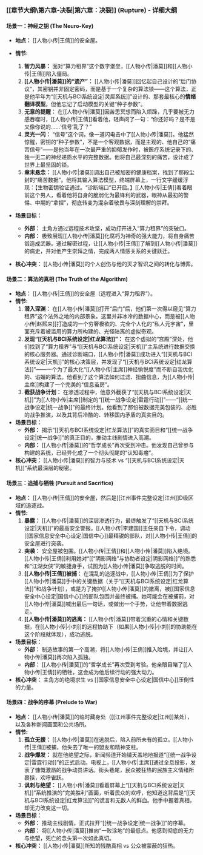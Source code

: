 ### **[[章节大纲\第六章-决裂|第六章：决裂]] (Rupture) - 详细大纲**

#### **场景一：神经之钥 (The Neuro-Key)**

*   **地点：** [[人物小传|王倩]]的安全屋。
*   **情节:**
    1.  **智力风暴：** 面对“算力租界”这个数字堡垒，[[人物小传|潘莫]]和[[人物小传|王倩]]陷入僵局。
    2.  **[[人物小传|潘莫]]的“遗产”：** [[人物小传|潘莫]]回忆起自己设计的“后门协议”，其密钥并非固定密码，而是基于一个复杂的算法锁——这个算法，正是他早年为“[[天机与BCI系统设定|灵犀系统]]”设计的、那套最核心的**情绪翻译模型**。但他忘记了启动模型的关键“种子参数”。
    3.  **无意的提醒：** 在[[人物小传|潘莫]]因苦思冥想而陷入烦躁，几乎要被无力感吞噬时，[[人物小传|王倩]]看着他，轻声问了一句：“你还好吗？是不是又像你说的……‘信号’乱了？”
    4.  **灵光一闪：** “信号”这个词，像一道闪电击中了[[人物小传|潘莫]]。他猛然惊醒，密钥的“种子参数”，不是一个客观数据，而是主观的、他自己的“痛苦信号”——是他当年在一次最严重的抑郁发作时，被医疗系统记录下的、独一无二的神经递质水平的完整数据。他将自己最深刻的痛苦，设计成了世界上最坚固的锁。
    5.  **章末悬念：** [[人物小传|潘莫]]调出自己被加密的健康档案，找到了那段尘封的“痛苦数据”。他将其输入算法模型，终端屏幕上，一行文字缓缓浮现：【生物密钥验证通过。“诊断端口”已开启。】[[人物小传|王倩]]看着眼前这个男人，看着他将自身的脆弱化为最锋利的武器，眼神从最初的警惕、中期的“拿捏”，彻底转变为混杂着敬畏与深刻理解的崇拜。

*   **场景目标：**
    *   **外部：** 主角方通过远程技术攻坚，成功打开进入“算力租界”的突破口。
    *   **内部：** 极致展现[[人物小传|潘莫]]化腐朽为神奇的强大能力，将自身痛苦锻造成武器。通过解密过程，让[[人物小传|王倩]]了解到[[人物小传|潘莫]]的病史，并对他产生崇拜之情，完成两人情感关系的关键跃迁。
*   **核心冲突：** [[人物小传|潘莫]]的个人创伤与他的天才智识之间的转化与博弈。

#### **场景二：算法的真相 (The Truth of the Algorithm)**

*   **地点：** [[人物小传|王倩]]的安全屋（远程进入“算力租界”）。
*   **情节:**
    1.  **潜入深渊：** 在[[人物小传|潘莫]]打开“后门”后，他们第一次得以窥见“算力租界”这个法外之地的内部景象。这里并非冰冷的数据中心，而是被[[人物小传|赵熙来]]打造成的一个穷奢极欲的、完全个人化的“私人元宇宙”，里面充斥着被滥用的算力所构建的、光怪陆离的虚拟奇观。
    2.  **发现“[[天机与BCI系统设定|红龙算法]]”：** 在这个虚拟的“宫殿”深处，他们找到了“算力租界”与“[[天机与BCI系统设定|天机]]”主系统进行数据交换的核心服务器。通过诊断端口，[[人物小传|潘莫]]成功进入“[[天机与BCI系统设定|天机]]”的核心决策层，并发现了“[[天机与BCI系统设定|红龙算法]]”——一个为了最大化“[[人物小传|主席]]神经愉悦度”而不断自我优化的、谄媚的算法。他看到了这个算法如何过滤、扭曲信息，为[[人物小传|主席]]构建了一个完美的“信息茧房”。
    3.  **截获战争计划：** 在渗透过程中，他意外截获了“[[天机与BCI系统设定|天机]]”为[[人物小传|主席]]制定的“[[统一战争设定|雷霆行动]]”——“[[统一战争设定|统一战争]]”的最终计划。他看到了那份被数据完美包装的、必胜的战争推演，以及其背后冷酷的、转移国内矛盾的真实目的。
*   **场景目标：**
    *   **外部：** 揭示“[[天机与BCI系统设定|红龙算法]]”的真实面目和“[[统一战争设定|统一战争]]”的真正目的，推动主线剧情进入高潮。
    *   **内部：** [[人物小传|潘莫]]的“哲学成长”再次受到冲击。他发现自己曾参与构建的系统，已经异化成了一个彻头彻尾的“认知毒瘤”。
*   **核心冲突：** [[人物小传|潘莫]]的智力与技术 vs “[[天机与BCI系统设定|天机]]”系统最深层的秘密。

#### **场景三：追捕与牺牲 (Pursuit and Sacrifice)**

*   **地点：** [[人物小传|王倩]]的安全屋，然后是[[江州事件完整设定|江州]]D级区域的追逐战。
*   **情节:**
    1.  **暴露：** [[人物小传|潘莫]]的深层渗透行为，最终触发了“[[天机与BCI系统设定|天机]]”的最高安全警报。[[人物小传|李建国]]主任亲自下令，调动[[国家信息安全中心设定|国信中心]]最精锐的部队，对[[人物小传|王倩]]的安全屋进行突袭。
    2.  **突袭：** 安全屋被包围。[[人物小传|王倩]]和[[人物小传|潘莫]]陷入绝境。[[人物小传|王倩]]利用她对“[[“阴影网络”与协助者设定|阴影网络]]”的熟悉和“江湖女侠”的敏捷身手，试图为[[人物小传|潘莫]]争取逃脱的时间。
    3.  **[[人物小传|王倩]]被捕：** 在混乱的追逐战中，[[人物小传|王倩]]为了保护[[人物小传|潘莫]]手中的关键数据（关于“[[天机与BCI系统设定|红龙算法]]”和战争计划），或是为了掩护[[人物小传|潘莫]]的撤离，被[[国家信息安全中心设定|国信中心]]的部队包围并最终被捕。她可能会在被捕前，对[[人物小传|潘莫]]喊出最后一句话，或做出一个手势，让他带着数据逃走。
    4.  **[[人物小传|潘莫]]的逃离：** [[人物小传|潘莫]]带着沉重的心情和关键数据，在[[人物小传|小刘]]的远程协助下（如果[[人物小传|小刘]]的协助能在这个阶段就体现），成功逃脱。
*   **场景目标：**
    *   **外部：** 制造故事的第一个高潮，将[[人物小传|王倩]]推入险境，并让[[人物小传|潘莫]]再次陷入孤独。
    *   **内部：** [[人物小传|潘莫]]的“哲学成长”再次受到考验。他亲眼目睹了[[人物小传|王倩]]的牺牲，这会成为他后续行动的强大动力。
*   **核心冲突：** 主角方的绝境求生 vs [[国家信息安全中心设定|国信中心]]压倒性的力量。

#### **场景四：战争的序幕 (Prelude to War)**

*   **地点：** [[人物小传|潘莫]]的临时藏身处（[[江州事件完整设定|江州]]某处），以及各种新闻画面和公共场所。
*   **情节:**
    1.  **孤立无援：** [[人物小传|潘莫]]在逃脱后，陷入前所未有的孤立。[[人物小传|王倩]]被捕，他失去了唯一的盟友和精神支柱。
    2.  **战争爆发：** 就在他绝望之际，新闻频道开始铺天盖地地报道“[[统一战争设定|雷霆行动]]”的正式启动。电视上，[[人物小传|主席]]通过全息投影，发表了慷慨激昂的战争动员讲话。街头巷尾，民众被狂热的民族主义情绪所裹挟，欢呼雀跃。
    3.  **讽刺与绝望：** [[人物小传|潘莫]]看着屏幕上“[[天机与BCI系统设定|天机]]”系统推演的“完美胜利”画面，听着民众的欢呼，他知道这背后是“[[天机与BCI系统设定|红龙算法]]”的谎言和无数人的鲜血。他手中握着真相，却无力改变这一切。
*   **场景目标：**
    *   **外部：** 推动主线剧情，正式拉开“[[统一战争设定|统一战争]]”的序幕。
    *   **内部：** 将[[人物小传|潘莫]]推向“一败涂地”的最低点。他感到彻底的无力与绝望，死亡的念头第一次如此真切。
*   **核心冲突：** [[人物小传|潘莫]]所知的残酷真相 vs 公众被蒙蔽的狂热。